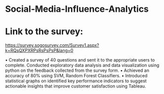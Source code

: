 # Social-Media-Influence-Analytics
# Link to the survey:
https://survey.sogosurvey.com/Survey1.aspx?k=RQsQXPXRPsRsPsPsP&lang=0


•	Created a survey of 40 questions and sent it to the appropriate users to complete. Conducted exploratory data analysis and data visualization using python on the feedback collected from the survey form.
•	Achieved an accuracy of 80% using SVM, Random Forest Classifiers.
•	Introduced statistical graphs on identified key performance indicators to suggest actionable insights that improve customer satisfaction using Tableau. 

